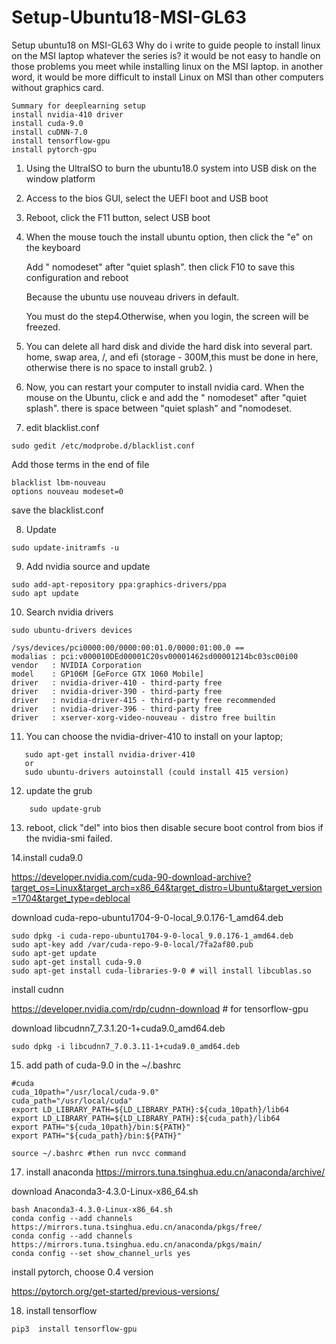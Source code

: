 # Setup-Ubuntu18-MSI-GL63
Setup ubuntu18 on MSI-GL63
Why do i write to guide people to install linux on the MSI laptop whatever the series is?
it would be not easy to handle on those problems you meet while installing linux on the MSI laptop. in another word, it would be more difficult to install Linux on MSI than other computers without graphics card.
```
Summary for deeplearning setup
install nvidia-410 driver
install cuda-9.0
install cuDNN-7.0
install tensorflow-gpu
install pytorch-gpu
```

1. Using the UltraISO to burn the ubuntu18.0 system into USB disk on the window platform

2. Access to the bios GUI, select the UEFI boot and USB boot

3. Reboot, click the F11 button, select USB boot

4. When the mouse touch the install ubuntu option, then click the "e" on the keyboard
   
   Add " nomodeset" after "quiet splash". then click F10 to save this configuration and reboot
   
   Because the ubuntu use nouveau drivers  in default.
  
   You must do the step4.Otherwise, when you login, the screen will be freezed.
5. You can delete all hard disk and divide the hard disk into several part. home, swap area, /, and efi (storage - 300M,this must be done in here, otherwise there is no space to install grub2. )

6. Now, you can restart your computer to install nvidia card. When the mouse on the Ubuntu, click e and add the " nomodeset" after "quiet splash". there is space between "quiet splash" and "nomodeset.
7. edit blacklist.conf
```
sudo gedit /etc/modprobe.d/blacklist.conf
```
Add those terms in the end of file
```blacklist nouveau
blacklist lbm-nouveau
options nouveau modeset=0
```
save the blacklist.conf

8. Update  
```
sudo update-initramfs -u
```
9. Add nvidia source and update
  ```
  sudo add-apt-repository ppa:graphics-drivers/ppa
  sudo apt update
  ```
10. Search nvidia drivers
```
sudo ubuntu-drivers devices
```
```
/sys/devices/pci0000:00/0000:00:01.0/0000:01:00.0 ==
modalias : pci:v000010DEd00001C20sv00001462sd00001214bc03sc00i00
vendor   : NVIDIA Corporation
model    : GP106M [GeForce GTX 1060 Mobile]
driver   : nvidia-driver-410 - third-party free
driver   : nvidia-driver-390 - third-party free
driver   : nvidia-driver-415 - third-party free recommended
driver   : nvidia-driver-396 - third-party free
driver   : xserver-xorg-video-nouveau - distro free builtin
```
11. You can choose the nvidia-driver-410 to install on your laptop; 
```
   sudo apt-get install nvidia-driver-410
   or 
   sudo ubuntu-drivers autoinstall (could install 415 version)
```
12. update the grub
```
    sudo update-grub
```
13. reboot, click "del" into bios then disable secure boot control from bios if the nvidia-smi failed.

14.install cuda9.0

https://developer.nvidia.com/cuda-90-download-archive?target_os=Linux&target_arch=x86_64&target_distro=Ubuntu&target_version=1704&target_type=deblocal

download cuda-repo-ubuntu1704-9-0-local_9.0.176-1_amd64.deb
```
sudo dpkg -i cuda-repo-ubuntu1704-9-0-local_9.0.176-1_amd64.deb
sudo apt-key add /var/cuda-repo-9-0-local/7fa2af80.pub
sudo apt-get update
sudo apt-get install cuda-9.0
sudo apt-get install cuda-libraries-9-0 # will install libcublas.so
```

install cudnn

https://developer.nvidia.com/rdp/cudnn-download # for tensorflow-gpu

download  libcudnn7_7.3.1.20-1+cuda9.0_amd64.deb
```
sudo dpkg -i libcudnn7_7.0.3.11-1+cuda9.0_amd64.deb
```

15. add path of cuda-9.0 in the ~/.bashrc
```
#cuda
cuda_10path="/usr/local/cuda-9.0"
cuda_path="/usr/local/cuda"
export LD_LIBRARY_PATH=${LD_LIBRARY_PATH}:${cuda_10path}/lib64
export LD_LIBRARY_PATH=${LD_LIBRARY_PATH}:${cuda_path}/lib64
export PATH="${cuda_10path}/bin:${PATH}"
export PATH="${cuda_path}/bin:${PATH}"
```
```
source ~/.bashrc #then run nvcc command
```
17. install anaconda 
https://mirrors.tuna.tsinghua.edu.cn/anaconda/archive/

download Anaconda3-4.3.0-Linux-x86_64.sh
```
bash Anaconda3-4.3.0-Linux-x86_64.sh
conda config --add channels https://mirrors.tuna.tsinghua.edu.cn/anaconda/pkgs/free/
conda config --add channels https://mirrors.tuna.tsinghua.edu.cn/anaconda/pkgs/main/
conda config --set show_channel_urls yes
```
install pytorch, choose 0.4 version

https://pytorch.org/get-started/previous-versions/

18. install tensorflow
```
pip3  install tensorflow-gpu
```
